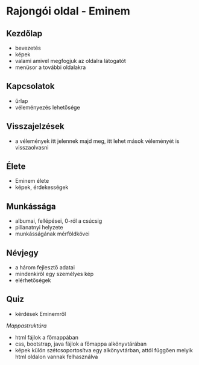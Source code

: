 # Rajongói oldal - Eminem
 ## Kezdőlap
 - bevezetés
 - képek
 - valami amivel megfogjuk az oldalra látogatót
 - menüsor a további oldalakra
 ## Kapcsolatok
 - űrlap
 - véleményezés lehetősége

 ## Visszajelzések
 - a vélemények itt jelennek majd meg, itt lehet mások véleményét is visszaolvasni
 ## Élete
 - Eminem élete
 - képek, érdekességek
 ## Munkássága
 - albumai, fellépései, 0-ról a csúcsig
 - pillanatnyi helyzete
 - munkásságának mérföldkövei
 ## Névjegy
 - a három fejlesztő adatai
 - mindenkiről egy személyes kép
 - elérhetőségek

 ## Quiz
 - kérdések Eminemről
 
 *Mappastruktúra*
  - html fájlok a főmappában
  - css, bootstrap, java fájlok a főmappa alkönyvtárában
  - képek külön szétcsoportosítva egy alkönyvtárban, attól függően melyik html oldalon vannak felhasználva